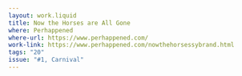 ```yaml
---
layout: work.liquid
title: Now the Horses are All Gone
where: Perhappened
where-url: https://www.perhappened.com/
work-link: https://www.perhappened.com/nowthehorsessybrand.html
tags: "20"
issue: "#1, Carnival"
---
```


